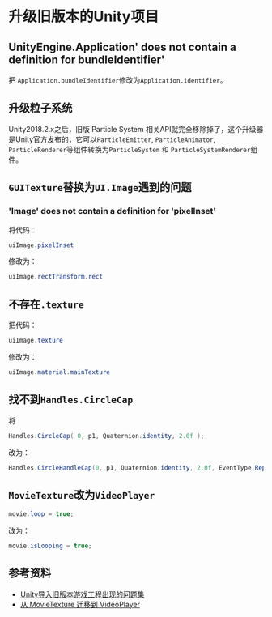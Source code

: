 # 升级旧版本的Unity项目

## UnityEngine.Application' does not contain a definition for bundleIdentifier'

把 `Application.bundleIdentifier`修改为`Application.identifier`。

## 升级粒子系统

Unity2018.2.x之后，旧版 Particle System 相关API就完全移除掉了，这个升级器是Unity官方发布的，它可以`ParticleEmitter`, `ParticleAnimator`, `ParticleRenderer`等组件转换为`ParticleSystem` 和 `ParticleSystemRenderer`组件。

## `GUITexture`替换为`UI.Image`遇到的问题

### 'Image' does not contain a definition for 'pixelInset'

将代码：

```csharp
uiImage.pixelInset
```

修改为：

```csharp
uiImage.rectTransform.rect
```

## 不存在`.texture`

把代码：

```csharp
uiImage.texture
```

修改为：

```csharp
uiImage.material.mainTexture
```

## 找不到`Handles.CircleCap`

将

```csharp
Handles.CircleCap( 0, p1, Quaternion.identity, 2.0f );
```

改为：

```csharp
Handles.CircleHandleCap(0, p1, Quaternion.identity, 2.0f, EventType.Repaint);
```

## `MovieTexture`改为`VideoPlayer`

```csharp
movie.loop = true;
```

改为：

```csharp
movie.isLooping = true;
```

## 参考资料

- [Unity导入旧版本游戏工程出现的问题集](http://blog.mangolovecarrot.net/2021/04/09/231)
- [从 MovieTexture 迁移到 VideoPlayer](https://docs.unity3d.com/cn/2021.3/Manual/VideoPlayer-MigratingFromMovieTexture.html)
